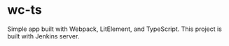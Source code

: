 # wc-ts
Simple app built with Webpack, LitElement, and TypeScript.
This project is built with Jenkins server.
